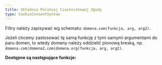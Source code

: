 ```yaml
---
title: Składnia Polskiej Ciasteczkowej Zgody
type: CookieConsentSyntax
---
```


Filtry należy zapisywać wg schematu: `domena.com(funkcja, arg, arg2)`.

Jeżeli chcemy zastosować tę samą funkcję z tymi samymi argumentami do paru domen, to wtedy domeny należy oddzielić pionową kreską, np. `domena.com|domena2.com|domena.org(funkcja, arg, arg2)`.

**Dostępne są następujące funkcje:**
